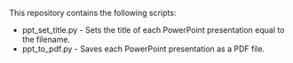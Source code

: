 This repository contains the following scripts:

* ppt_set_title.py - Sets the title of each PowerPoint presentation equal to the filename.
* ppt_to_pdf.py - Saves each PowerPoint presentation as a PDF file.
